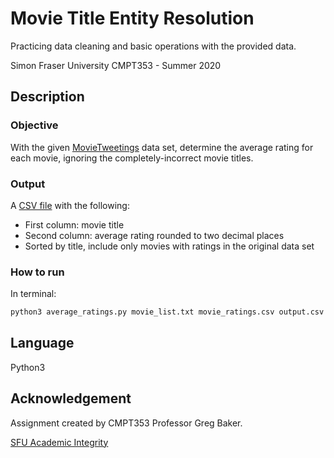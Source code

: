 # Movie Title Entity Resolution

Practicing data cleaning and basic operations with the provided data.

Simon Fraser University CMPT353 - Summer 2020

## Description
### Objective
With the given [MovieTweetings](https://github.com/sidooms/MovieTweetings) data set, determine the average rating for each movie, ignoring the completely-incorrect movie titles.

### Output
A [CSV file](https://github.com/wendyhwl/Movie-Title-Resolution/blob/main/output.csv) with the following:
* First column: movie title
* Second column: average rating rounded to two decimal places
* Sorted by title, include only movies with ratings in the original data set

### How to run
In terminal:
```bash
python3 average_ratings.py movie_list.txt movie_ratings.csv output.csv
```

## Language

Python3

## Acknowledgement

Assignment created by CMPT353 Professor Greg Baker.

[SFU Academic Integrity](http://www.sfu.ca/students/academicintegrity.html)
